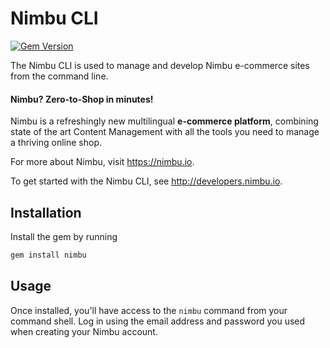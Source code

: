 # Nimbu CLI

[![Gem Version](https://badge.fury.io/rb/nimbu.png)](http://badge.fury.io/rb/nimbu)

The Nimbu CLI is used to manage and develop Nimbu e-commerce sites from the command line.

#### Nimbu? Zero-to-Shop in minutes!

Nimbu is a refreshingly new multilingual **e-commerce platform**, combining state of the art Content Management with all the tools you need to manage a thriving online shop.

For more about Nimbu, visit https://nimbu.io.

To get started with the Nimbu CLI, see http://developers.nimbu.io.

## Installation

Install the gem by running

```ruby
gem install nimbu
```

## Usage

Once installed, you'll have access to the `nimbu` command from your command shell. Log in using the email address and password you used when creating your Nimbu account.